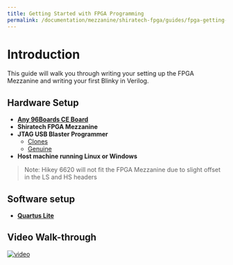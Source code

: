 ```yaml
---
title: Getting Started with FPGA Programming
permalink: /documentation/mezzanine/shiratech-fpga/guides/fpga-getting-started.md.html
---
```

# Introduction

This guide will walk you through writing your setting up the FPGA Mezzanine and writing your first Blinky in Verilog.

## Hardware Setup

- **[Any 96Boards CE Board](https://www.96boards.org/products/ce/)**
- **Shiratech FPGA Mezzanine**
- **JTAG USB Blaster Programmer**
  - [Clones](https://www.amazon.com/gp/search/ref=sr_gnr_fkmr0?rh=i%3Aaps%2Ck%3Aaltera+usb+blaster&keywords=altera+usb+blaster&ie=UTF8&qid=1541022971)
  - [Genuine](https://www.arrow.com/en/products/p0302/terasic-technologies)
- **Host machine running Linux or Windows**

> Note: Hikey 6620 will not fit the FPGA Mezzanine due to slight offset in the LS and HS headers

## Software setup

- **[Quartus Lite](http://fpgasoftware.intel.com/)**

## Video Walk-through

[![video](https://img.youtube.com/vi/ThmWAL8sMtY/0.jpg)](https://youtu.be/ThmWAL8sMtY)
